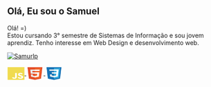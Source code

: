 ## Olá, Eu sou o Samuel

Olá! =) <br>
Estou cursando 3° semestre de Sistemas de Informação e sou jovem aprendiz.
Tenho interesse em Web Design e desenvolvimento web.
  
  <a href = "https://github.com/Samurlp">
  <img height = "180em" src="https://github-readme-stats.vercel.app/api/top-langs?username=Samurlp&show_icons=true&theme=dark" alt="Samurlp" />

<div style="display: inline_block"><br>
  <img align="center" alt="Rafa-Js" height="30" width="40" src="https://raw.githubusercontent.com/devicons/devicon/master/icons/javascript/javascript-plain.svg">
  <img align="center" alt="Rafa-HTML" height="30" width="40" src="https://raw.githubusercontent.com/devicons/devicon/master/icons/html5/html5-original.svg">
  <img align="center" alt="Rafa-CSS" height="30" width="40" src="https://raw.githubusercontent.com/devicons/devicon/master/icons/css3/css3-original.svg">
  </div>





  
